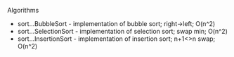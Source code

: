 Algorithms

- sort...BubbleSort - implementation of bubble sort; right->left; O(n^2)
- sort...SelectionSort - implementation of selection sort; swap min; O(n^2)
- sort...InsertionSort - implementation of insertion sort; n+1<>n swap; O(n^2)
